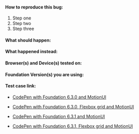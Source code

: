 <!-- For replicatable bugs or feature requests GitHub is the right place. The [Foundation Forum](http://foundation.zurb.com/forum) would be a great place to seek some help with general questions or help with your code. There you can reach out to the community to share your insights or ask questions. -->

#### How to reproduce this bug:

1. Step one
2. Step two
3. Step three

#### What should happen:

#### What happened instead:

#### Browser(s) and Device(s) tested on:

#### Foundation Version(s) you are using:

#### Test case link:

<!-- Give us a link to a CodePen or JSFiddle that recreates the issue. -->

- [CodePen with Foundation 6.3.0 and MotionUI](http://codepen.io/IamManchanda/pen/vgemXR)
- [CodePen with Foundation 6.3.0, Flexbox grid and MotionUI](http://codepen.io/IamManchanda/pen/xgXdRq)

- [CodePen with Foundation 6.3.1 and MotionUI](http://codepen.io/IamManchanda/pen/LWGZxR)
- [CodePen with Foundation 6.3.1, Flexbox grid and MotionUI](http://codepen.io/IamManchanda/pen/zZrBEv)
